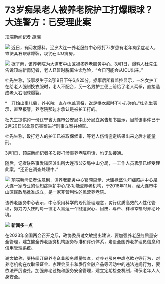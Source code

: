 # 73岁痴呆老人被养老院护工打爆眼球？大连警方：已受理此案

顶端新闻记者 胡瑞

![](https://inews.gtimg.com/om_bt/O1h27tp8xsY7JAhurdieU4IurTo1RfK-Zd0qSyLCvMPsIAA/1000)
近日，有网友爆料，辽宁大连一养老服务中心殴打73岁患有老年痴呆症老人，致使其右眼球爆裂，现仍在ICU病房。

![](https://inews.gtimg.com/om_bt/OPZgHYBqOzgX8-Js9OHZOB-D2vqgHz4Qz-E4hQf-ZKZ54AA/1000)
据了解，该养老院为大连市中山区禄盛养老服务中心。3月1日，爆料人杜先生告诉顶端新闻记者，老人已暂时脱离生命危险，“今日可能会从ICU出来。”

杜先生称，该事发生于2月19日下午6点20分，据事后所看监控显示，一名女护工在给老人强制换衣服时，老人不配合，另一名男护工便上前给了老人两拳，直接造成老人右眼球爆裂。

“一开始出事儿后，养老院一直在掩盖真相，说是换衣服时不小心碰的。”杜先生表示，直至报警，养老院那边才承认是被护工打的。

杜先生提供的一份辽宁省大连市公安局中山分局立案告知书显示，目前该事件已于2月20日以故意伤害案进行刑事立案并侦查。

杜先生称，殴打老人的护工已被取保候审，等老人伤情鉴定结果出来之后才能量刑。

3月1日，顶端新闻记者多次拨打涉事养老院电话，均无法接通。

随后，记者联系事发辖区派出所大连市公安局中山分局，一工作人员表示已经受理此案，“还正在调查处理中。”

![](https://inews.gtimg.com/om_bt/OkiSOBK4D53vihRxkvkdDWFfCb1Y--ZDm9AGJYLD82EcEAA/1000)
顶端新闻记者注意到，该养老服务中心官网显示，大连禄盛认知症照护中心是大连一家专业的认知症照护中心/多功能型养老机构，于2018年11月，经大连市中山区民政局批准成立，是一家非营利性的民营养老院。

该养老服务中心表示，中心采用科学的现代管理理念，实行优质高效的人性化管理，努力为入住的每一位老人营造一个舒适安心、自由、尊严、祥和幸福的养老环境。

![](https://inews.gtimg.com/om_bt/Orkc_94gR8ROaTZEPfmVXKXLoAKTDcrQ-DrivnyFamqboAA/1000)
**新闻多一点**

在2023年全国两会召开之际，政协委员谢文敏提出建议，要加强养老服务质量安全管理，建立健全养老服务机构服务标准和评价体系，建设全国养老护理员信息和信用管理系统。

谢文敏称，要持续开展养老企业服务质量检查，对养老服务中虐老欺老等行为，对养老机构在收取保证金、办理会员卡和发行金融产品等活动中的违法违规行为，要依法严厉查处。加强养老设施和服务安全管理，建立定期检查机制，确保老年人人身安全。

